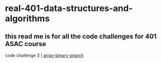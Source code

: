# real-401-data-structures-and-algorithms
## this read me is for all the code challenges for 401 ASAC course



code challenge 3        | [array-binary-search](challenge3/README.md)